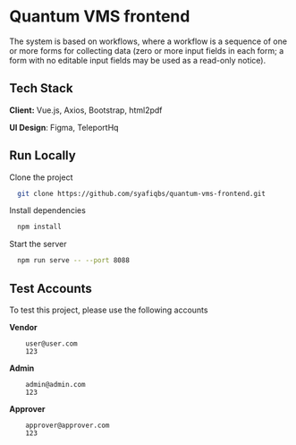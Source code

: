 
# Quantum VMS frontend

The system is based on workflows, where a workflow is a sequence of one or more forms for
collecting data (zero or more input fields in each form; a form with no editable input fields may be
used as a read-only notice).


## Tech Stack

**Client:** Vue.js, Axios, Bootstrap, html2pdf

**UI Design**: Figma, TeleportHq



## Run Locally

Clone the project

```bash
  git clone https://github.com/syafiqbs/quantum-vms-frontend.git
```

Install dependencies

```bash
  npm install
```

Start the server

```bash
  npm run serve -- --port 8088
```


## Test Accounts

To test this project, please use the following accounts

**Vendor**
```
    user@user.com
    123
```

**Admin**
```
    admin@admin.com
    123
```

**Approver**
```
    approver@approver.com
    123
```

